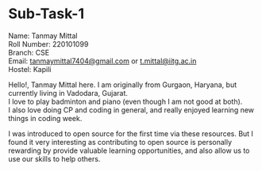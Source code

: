 # Sub-Task-1
Name: Tanmay Mittal \
Roll Number: 220101099 \
Branch: CSE \
Email: tanmaymittal7404@gmail.com  or  t.mittal@iitg.ac.in\
Hostel: Kapili

Hello!, Tanmay Mittal here. I am originally from Gurgaon, Haryana, but currently living in Vadodara, Gujarat.\
I love to play badminton and piano (even though I am not good at both). \
I also love doing CP and coding in general, and really enjoyed learning new things in coding week.


I was introduced to open source for the first time via these resources. But I found it very interesting as contributing to open source is personally rewarding by provide valuable learning opportunities, and also allow us to use our skills to help others.
